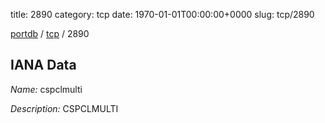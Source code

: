 title: 2890
category: tcp
date: 1970-01-01T00:00:00+0000
slug: tcp/2890

[portdb](/) / [tcp](/category/tcp.html) / 2890


## IANA Data

_Name:_ cspclmulti

_Description:_ CSPCLMULTI

